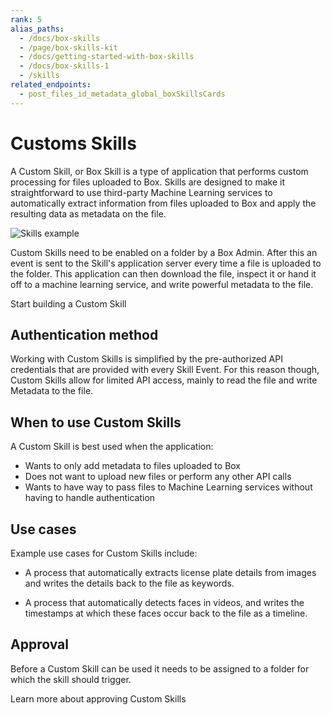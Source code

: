 ```yaml
---
rank: 5
alias_paths:
  - /docs/box-skills
  - /page/box-skills-kit
  - /docs/getting-started-with-box-skills
  - /docs/box-skills-1 
  - /skills
related_endpoints:
  - post_files_id_metadata_global_boxSkillsCards
---
```


# Customs Skills

A Custom Skill, or Box Skill is a type of application that performs custom
processing for files uploaded to Box. Skills are designed to make it
straightforward to use third-party Machine Learning services to automatically
extract information from files uploaded to Box and apply the resulting data as
metadata on the file.

<ImageFrame shadow>

![Skills example](./images/skills-example.png)

</ImageFrame>

Custom Skills need to be enabled on a folder by a Box Admin. After this an event
is sent to the Skill's application server every time a file is uploaded to the
folder. This application can then download the file, inspect it or hand it off
to a machine learning service, and write powerful metadata to the file.

<CTA to='g://skills/'>
  Start building a Custom Skill
</CTA>

## Authentication method

Working with Custom Skills is simplified by the pre-authorized API credentials
that are provided with every Skill Event. For this reason though, Custom Skills
allow for limited API access, mainly to read the file and write Metadata to the
file.

## When to use Custom Skills

A Custom Skill is best used when the application:

- Wants to only add metadata to files uploaded to Box
- Does not want to upload new files or perform any other API calls
- Wants to have way to pass files to Machine Learning services without
  having to handle authentication

## Use cases

Example use cases for Custom Skills include:

- A process that automatically extracts license plate details from images and
  writes the details back to the file as keywords.

- A process that automatically detects faces in videos, and writes the timestamps
  at which these faces occur back to the file as a timeline.

## Approval

Before a Custom Skill can be used it needs to be assigned to a folder for which the
skill should trigger.

<CTA to='g://authorization/custom-skill-approval'>
  Learn more about approving Custom Skills
</CTA>

